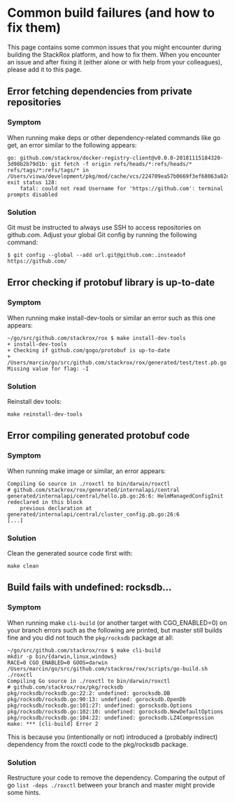# Common build failures (and how to fix them)

This page contains some common issues that you might encounter during building the StackRox platform, and how to fix them. When you encounter an issue and after fixing it (either alone or with help from your colleagues), please add it to this page.


## Error fetching dependencies from private repositories
### Symptom
When running make deps or other dependency-related commands like go get, an error similar to the following appears:
```
go: github.com/stackrox/docker-registry-client@v0.0.0-20181115184320-3d98b2b79d1b: git fetch -f origin refs/heads/*:refs/heads/* refs/tags/*:refs/tags/* in /Users/viswa/development/pkg/mod/cache/vcs/224709ea57b0669f3ef68063a82d06a64a371fd0134dc32cb4ad5afcd7a475af: exit status 128:
    fatal: could not read Username for 'https://github.com': terminal prompts disabled
```

### Solution
Git must be instructed to always use SSH to access repositories on github.com. Adjust your global Git config by running the following command:
```
$ git config --global --add url.git@github.com:.insteadof https://github.com/
```


## Error checking if protobuf library is up-to-date
### Symptom
When running make install-dev-tools or similar an error such as this one appears:
```
~/go/src/github.com/stackrox/rox $ make install-dev-tools
+ install-dev-tools
+ Checking if github.com/gogo/protobuf is up-to-date
+ /Users/marcin/go/src/github.com/stackrox/rox/generated/test/test.pb.go
Missing value for flag: -I
```
### Solution
Reinstall dev tools:
```
make reinstall-dev-tools
```

## Error compiling generated protobuf code
### Symptom
When running make image or similar, an error appears:
```
Compiling Go source in ./roxctl to bin/darwin/roxctl
# github.com/stackrox/rox/generated/internalapi/central
generated/internalapi/central/hello.pb.go:26:6: HelmManagedConfigInit redeclared in this block
    previous declaration at generated/internalapi/central/cluster_config.pb.go:26:6
[...]
```

### Solution
Clean the generated source code first with:
```
make clean
```



## Build fails with undefined: rocksdb...
### Symptom
When running make `cli-build` (or another target with CGO_ENABLED=0) on your branch errors such as the following are printed, but master still builds fine and you did not touch the `pkg/rocksdb` package at all:
```
~/go/src/github.com/stackrox/rox $ make cli-build
mkdir -p bin/{darwin,linux,windows}
RACE=0 CGO_ENABLED=0 GOOS=darwin /Users/marcin/go/src/github.com/stackrox/rox/scripts/go-build.sh ./roxctl
Compiling Go source in ./roxctl to bin/darwin/roxctl
# github.com/stackrox/rox/pkg/rocksdb
pkg/rocksdb/rocksdb.go:22:2: undefined: gorocksdb.DB
pkg/rocksdb/rocksdb.go:90:13: undefined: gorocksdb.OpenDb
pkg/rocksdb/rocksdb.go:101:27: undefined: gorocksdb.Options
pkg/rocksdb/rocksdb.go:102:10: undefined: gorocksdb.NewDefaultOptions
pkg/rocksdb/rocksdb.go:104:22: undefined: gorocksdb.LZ4Compression
make: *** [cli-build] Error 2
```
This is because you (intentionally or not) introduced a (probably indirect) dependency from the roxctl code to the pkg/rocksdb package.

### Solution

Restructure your code to remove the dependency. Comparing the output of go `list -deps ./roxctl` between your branch and master might provide some hints.
